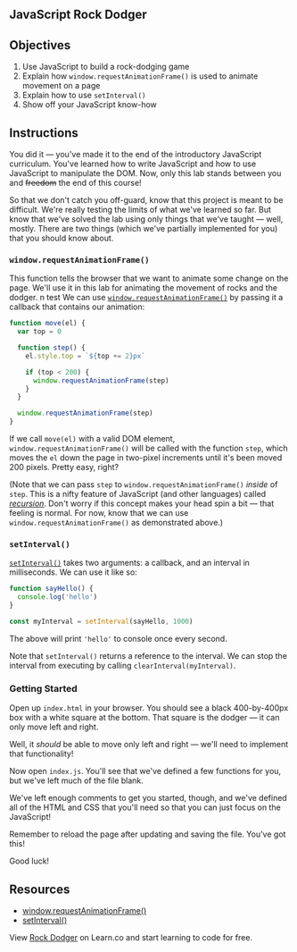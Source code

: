 JavaScript Rock Dodger
---

## Objectives

1. Use JavaScript to build a rock-dodging game
2. Explain how `window.requestAnimationFrame()` is used to animate movement on a page
3. Explain how to use `setInterval()`
4. Show off your JavaScript know-how

## Instructions

You did it — you've made it to the end of the introductory JavaScript curriculum. You've learned how to write JavaScript and how to use JavaScript to manipulate the DOM. Now, only this lab stands between you and ~~freedom~~ the end of this course!

So that we don't catch you off-guard, know that this project is meant to be difficult. We're really testing the limits of what we've learned so far. But know that we've solved the lab using only things that we've taught — well, mostly. There are two things (which we've partially implemented for you) that you should know about.

### `window.requestAnimationFrame()`

This function tells the browser that we want to animate some change on the page. We'll use it in this lab for animating the movement of rocks and the dodger.
n test
We can use [`window.requestAnimationFrame()`](https://developer.mozilla.org/en-US/docs/Web/API/window/requestAnimationFrame) by passing it a callback that contains our animation:

``` javascript
function move(el) {
  var top = 0

  function step() {
    el.style.top = `${top += 2}px`

    if (top < 200) {
      window.requestAnimationFrame(step)
    }
  }

  window.requestAnimationFrame(step)
}
```

If we call `move(el)` with a valid DOM element, `window.requestAnimationFrame()` will be called with the function `step`, which moves the `el` down the page in two-pixel increments until it's been moved 200 pixels. Pretty easy, right?

(Note that we can pass `step` to `window.requestAnimationFrame()` _inside_ of `step`. This is a nifty feature of JavaScript (and other languages) called [_recursion_](https://en.wikipedia.org/wiki/Recursion_(computer_science)). Don't worry if this concept makes your head spin a bit — that feeling is normal. For now, know that we can use `window.requestAnimationFrame()` as demonstrated above.)

### `setInterval()`

[`setInterval()`](https://developer.mozilla.org/en-US/docs/Web/API/WindowTimers/setInterval) takes two arguments: a callback, and an interval in milliseconds. We can use it like so:

``` javascript
function sayHello() {
  console.log('hello')
}

const myInterval = setInterval(sayHello, 1000)
```

The above will print `'hello'` to console once every second.

Note that `setInterval()` returns a reference to the interval. We can stop the interval from executing by calling `clearInterval(myInterval)`.

### Getting Started

Open up `index.html` in your browser. You should see a black 400-by-400px box with a white square at the bottom. That square is the dodger — it can only move left and right.

Well, it _should_ be able to move only left and right — we'll need to implement that functionality!

Now open `index.js`. You'll see that we've defined a few functions for you, but we've left much of the file blank.

We've left enough comments to get you started, though, and we've defined all of the HTML and CSS that you'll need so that you can just focus on the JavaScript!

Remember to reload the page after updating and saving the file. You've got this!

Good luck!

## Resources

- [window.requestAnimationFrame()](https://developer.mozilla.org/en-US/docs/Web/API/window/requestAnimationFrame)
- [setInterval()](https://developer.mozilla.org/en-US/docs/Web/API/WindowTimers/setInterval)

<p class='util--hide'>View <a href='https://learn.co/lessons/javascript-rock-dodger'>Rock Dodger</a> on Learn.co and start learning to code for free.</p>

